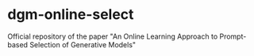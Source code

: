 # dgm-online-select
Official repository of the paper "An Online Learning Approach to Prompt-based Selection of Generative Models"
